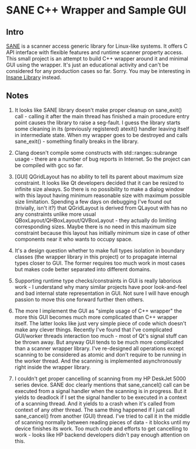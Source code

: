 # SANE C++ Wrapper and Sample GUI

## Intro

[SANE](https://sane-project.org) is a scanner access generic library for Linux-like systems. It
offers C API interface with flexible features and runtime scanner property access. This small
project is an attempt to build C++ wrapper around it and minimal GUI using the wrapper. It's just an
educational activity and can't be considered for any production cases so far. Sorry. You may be
interesting in [Insane Library](https://gitlab.gnome.org/World/OpenPaperwork/libinsane) instead.

## Notes

1. It looks like SANE library doesn't make proper cleanup on sane_exit() call - calling it after the
main thread has finished a main procedure entry point causes the library to raise a seg-fault. I guess
the library starts some cleaning in its (previously registered) atexit() handler leaving itself in
intermediate state. When my wrapper goes to be destroyed and calls sane_exit() - something finally
breaks in the library.

2. Clang doesn't compile some constructs with std::ranges::subrange usage - there are a number of
bug reports in Internet.  So the project can be compiled with gcc so far.

3. [GUI] QGridLayout has no ability to tell its parent about maximum size constraint. It looks like
Qt developers decided that it can be resized to infinite size always. So there is no possibility to
make a dialog window with this layout having minimum reasonable size with maximum possible size
limitation. Spending a few days on debugging I've found out (trivially, isn't it?) that QGridLayout
is derived from QLayout with has no any constraints unlike more usual
QBoxLayout/QHBoxLayout/QVBoxLayout - they actually do limiting corresponding sizes. Maybe there is
no need in this maximum size constraint because this layout has initially minimum size in case of
other components near it who wants to occupy space.

4. It's a design question whether to make full types isolation in boundary classes (the wrapper
library in this project) or to propagate internal types closer to GUI. The former requires too much
work in most cases but makes code better separated into different domains.

5. Supporting runtime type checks/constraints in GUI is really laborious work - I understand why
many similar projects have poor look-and-feel and bad internal state representation in GUI. Not sure
I will have enough passion to move this one forward further then others.

6. The more I implement the GUI as "simple usage of C++ wrapper" the more this GUI becomes much more
complicated than C++ wrapper itself. The latter looks like just very simple piece of code which
doesn't make any clever things. Recently I've found that I've complicated GUI/worker threads
interaction too much - most of Qt's signal stuff can be thrown away. But anyway GUI tends to be much
more complicated than a scanner wrapper library. I've re-designed all operations except scanning to
be considered as atomic and don't require to be running in the worker thread. And the scanning is
implemented asynchronously right inside the wrapper library.

7. I couldn't get proper cancelling of scanning from my HP DeskJet 5000 series device. SANE doc
clearly mentions that sane_cancel() call can be executed from a signal handler when the scanning is
in progress. But it yields to deadlock if I set the signal handler to be executed in a context of a
scanning thread. And it yields to a crash when it's called from context of any other thread. The
same thing happened if I just call sane_cancel() from another (GUI) thread. I've tried to call it in
the middle of scanning normally between reading pieces of data - it blocks until my device finishes
its work. Too much code and efforts to get cancelling to work - looks like HP backend developers
didn't pay enough attention on this.

